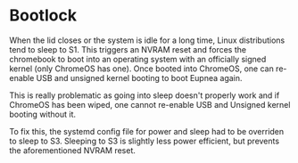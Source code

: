 # Bootlock

When the lid closes or the system is idle for a long time, Linux distributions tend to sleep to S1. This triggers an NVRAM reset and forces the chromebook to boot into an operating system with an officially signed kernel (only ChromeOS has one). Once booted into ChromeOS, one can re-enable USB and unsigned kernel booting to boot Eupnea again.

This is really problematic as going into sleep doesn't properly work and if ChromeOS has been wiped, one cannot re-enable USB and Unsigned kernel booting without it.

To fix this, the systemd config file for power and sleep had to be overriden to sleep to S3. Sleeping to S3 is slightly less power efficient, but prevents the aforementioned NVRAM reset.
